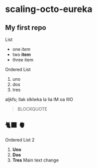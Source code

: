 # scaling-octo-eureka
## My first repo

List
- one *item*
- two **item**
- three item

Ordered List
1. uno
2. dos
3. tres

aljkfs; llak slklwka la lia lM oa IIIO

> BLOCKQUOTE

🐈‍⬛
🫀
---

Ordered List 2
1. **Uno**
2. **Dos**
3. **Tres**
Main text change

